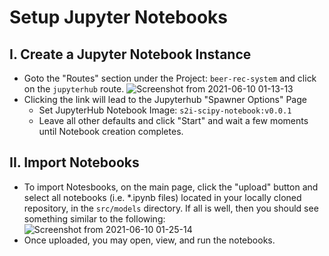# Setup Jupyter Notebooks

## I. Create a Jupyter Notebook Instance

- Goto the "Routes" section under the Project: `beer-rec-system` and click on the `jupyterhub` route. 
![Screenshot from 2021-06-10 01-13-13](https://user-images.githubusercontent.com/61749/121473999-10884280-c989-11eb-9dc8-f6f2444b4def.png)
- Clicking the link will lead to the Jupyterhub "Spawner Options" Page
    - Set JupyterHub Notebook Image: `s2i-scipy-notebook:v0.0.1`
    - Leave all other defaults and click "Start" and wait a few moments until Notebook creation completes. 

## II. Import Notebooks

- To import Notesbooks, on the main page, click the "upload" button and select all notebooks (i.e. *.ipynb files) located in your locally cloned repository, in the `src/models` directory. If all is well, then you should see something similar to the following: 
![Screenshot from 2021-06-10 01-25-14](https://user-images.githubusercontent.com/61749/121475205-ba1c0380-c98a-11eb-83f3-fed57986cfad.png)
- Once uploaded, you may open, view, and run the notebooks. 
